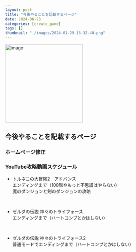 ```yaml
---
layout: post
title: "今後やることを記載するページ"
date: 2024-06-23
categories: [create_game]
tags: []
thumbnail: "./images/2024-01-29-13-32-40.png"
---
```


<img src="{{ './images/2024-01-29-13-32-40.png' }}" alt="image" width="250" class="center-image"/>
  
## 今後やることを記載するページ

### ホームページ修正



### YouTube攻略動画スケジュール
- トルネコの大冒険2　アドバンス  
    エンディングまで（100階やもっと不思議はやらない）  
    魔のダンジョンと剣のダンジョンの攻略  
<br>

- ゼルダの伝説 神々のトライフォース  
    エンディングまで（ハートコンプとかはしない）  
<br>

- ゼルダの伝説 神々のトライフォース2  
    普通モードでエンディングまで（ハートコンプとかはしない）  